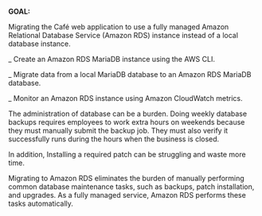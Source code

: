 **GOAL:**

Migrating the Café web application to use a fully managed Amazon Relational Database Service (Amazon RDS) instance instead of a local database instance.


_ Create an Amazon RDS MariaDB instance using the AWS CLI.

_ Migrate data from a local MariaDB database to an Amazon RDS MariaDB database.

_ Monitor an Amazon RDS instance using Amazon CloudWatch metrics.


The administration of database can be a burden. Doing weekly database backups requires employees to work extra hours on weekends because they must manually submit the backup job. They must also verify it successfully runs during the hours when the business is closed.

In addition, Installing a required patch can be struggling and waste more time.

Migrating to Amazon RDS eliminates the burden of manually performing common database maintenance tasks, such as backups, patch installation, and upgrades. As a fully managed service, Amazon RDS performs these tasks automatically.
